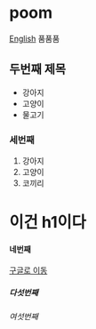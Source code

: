# poom
[English](https://github.com/ehdgh1290/poom/blob/master/README-EN.md)
품품품

## 두번째 제목
- 강아지
- 고양이
- 물고기

### 세번째
1. 강아지
2. 고양이
3. 코끼리
  <h1>이건 h1이다</h1>

#### 네번째
[구글로 이동](http://google.com)
##### 다섯번째
###### 여섯번째
